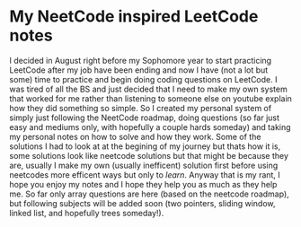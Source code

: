 # My NeetCode inspired LeetCode notes

I decided in August right before my Sophomore year to start practicing LeetCode after my job have been ending and now I have (not a lot but some) time to practice and begin doing coding questions on LeetCode. I was tired of all the BS and just decided that I need to make my own system that worked for me rather than listening to someone else on youtube explain how they did something so simple. So I created my personal system of simply just following the NeetCode roadmap, doing questions (so far just easy and mediums only, with hopefully a couple hards someday) and taking my personal notes on how to solve and how they work. Some of the solutions I had to look at at the begining of my journey but thats how it is, some solutions look like neetcode solutions but that might be because they are, usually I make my own (usually inefficent) solution first before using neetcodes more efficent ways but only to *learn*. Anyway that is my rant, I hope you enjoy my notes and I hope they help you as much as they help me. So far only array questions are here (based on the neetcode roadmap), but following subjects will be added soon (two pointers, sliding window, linked list, and hopefully trees someday!). 